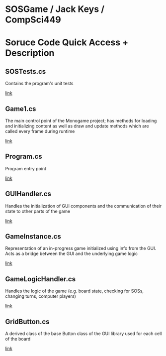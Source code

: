 # SOSGame / Jack Keys / CompSci449

# Soruce Code Quick Access + Description

## SOSTests.cs

Contains the program's unit tests

[link](https://github.com/Vulpolox/SOSGame/blob/main/SOSGame/SOSTests/SOSTests.cs)

## Game1.cs

The main control point of the Monogame project; has methods for loading and initializing content as well as draw and update methods which are called every frame during runtime

[link](https://github.com/Vulpolox/SOSGame/blob/main/SOSGame/SOSGame/Game1.cs)

## Program.cs

Program entry point

[link](https://github.com/Vulpolox/SOSGame/blob/main/SOSGame/SOSGame/Program.cs)

## GUIHandler.cs

Handles the initialization of GUI components and the communication of their state to other parts of the game

[link](https://github.com/Vulpolox/SOSGame/blob/main/SOSGame/SOSGame/GUIHandler.cs)

## GameInstance.cs

Representation of an in-progress game initialized using info from the GUI. Acts as a bridge between the GUI and the underlying game logic

[link](https://github.com/Vulpolox/SOSGame/blob/main/SOSGame/SOSGame/GameInstance.cs)

## GameLogicHandler.cs

Handles the logic of the game (e.g. board state, checking for SOSs, changing turns, computer players)

[link](https://github.com/Vulpolox/SOSGame/blob/main/SOSGame/SOSGame/GameLogicHandler.cs)

## GridButton.cs

A derived class of the base Button class of the GUI library used for each cell of the board

[link](https://github.com/Vulpolox/SOSGame/blob/main/SOSGame/SOSGame/GridButton.cs)


 
